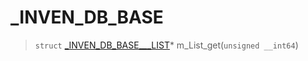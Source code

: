 # _INVEN_DB_BASE
 
> `struct` [_INVEN_DB_BASE___LIST](lua/classes/_INVEN_DB_BASE___LIST.md)* m_List_get(`unsigned __int64`)
 
